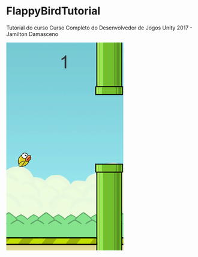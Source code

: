 # FlappyBirdTutorial
Tutorial do curso Curso Completo do Desenvolvedor de Jogos Unity 2017 - Jamilton Damasceno

![](/README/cena.png)
